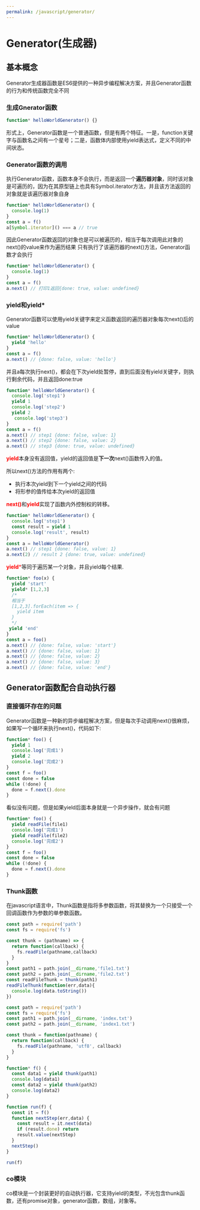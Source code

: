 ```yaml
---
permalink: /javascript/generator/
---
```

# Generator(生成器)
## 基本概念
Generator生成器函数是ES6提供的一种异步编程解决方案，并且Generator函数的行为和传统函数完全不同
### 生成Gnerator函数
```javascript
function* helloWorldGenerator() {}
```
形式上，Generator函数是一个普通函数，但是有两个特征。一是，function关键字与函数名之间有一个星号；二是，函数体内部使用yield表达式，定义不同的中间状态。
### Generator函数的调用
执行Generator函数，函数本身不会执行，而是返回一个**遍历器对象**，同时该对象是可遍历的，因为在其原型链上也具有Symbol.iterator方法，并且该方法返回的对象就是该遍历器对象自身
```javascript
function* helloWorldGenerator() {
  console.log(1)
}
const a = f()
a[Symbol.iterator]() === a // true
```
因此Generator函数返回的对象也是可以被遍历的，相当于每次调用此对象的next()的value来作为遍历结果
只有执行了该遍历器的next()方法，Generator函数才会执行
```javascript
function* helloWorldGenerator() {
  console.log(1)
}
const a = f()
a.next() // 打印1返回{done: true, value: undefined}
```
### yield和yield*
Generator函数可以使用yield关键字来定义函数返回的遍历器对象每次next()后的value
```javascript
function* helloWorldGenerator() {
  yield 'hello'
}
const a = f()
a.next() // {done: false, value: 'hello'}
```
并且a每次执行next()，都会在下次yield处暂停，直到后面没有yield关键字，则执行剩余代码，并且返回done:true
```javascript
function* helloWorldGenerator() {
  console.log('step1')
  yield 1
  console.log('step2')
  yield 2
   console.log('step3')
}
const a = f()
a.next() // step1 {done: false, value: 1}
a.next() // step2 {done: false, value: 2}
a.next() // step3 {done: true, value: undefined}
```
<span style="color:red;">**yield**</span>本身没有返回值，yield的返回值是**下一次**next()函数传入的值。

所以next()方法的作用有两个:<br/>
- 执行本次yield到下一个yield之间的代码
- 将形参的值传给本次yield的返回值

<span style="color:red">**next()**</span>和<span style="color:red;">**yield**</span>实现了函数内外控制权的转移。

```javascript
function* helloWorldGenerator() {
  console.log('step1')
  const result = yield 1
  console.log('result', result)
}
const a = helloWorldGenerator()
a.next() // step1 {done: false, value: 1}
a.next(2) // result 2 {done: true, value: undefined}
```
<span style="color:red;">**yield***</span>等同于遍历某一个对象，并且yield每个结果.

```javascript
function* foo(x) {
  yield 'start'
  yield* [1,2,3]
  /*
  相当于
  [1,2,3].forEach(item => {
    yield item
  }
  */
 yield 'end'
}
const a = foo()
a.next() // {done: false, value: 'start'}
a.next() // {done: false, value: 1}
a.next() // {done: false, value: 2}
a.next() // {done: false, value: 3}
a.next() // {done: false, value: 'end'}
```
## Generator函数配合自动执行器
### 直接循环存在的问题
Generator函数是一种新的异步编程解决方案，但是每次手动调用next()很麻烦，如果写一个循环来执行next()，代码如下:
```javascript
function* foo() {
  yield 1
  console.log('完成1')
  yield 2
  console.log('完成2')
}
const f = foo()
const done = false
while (!done) {
  done = f.next().done
}
```
看似没有问题，但是如果yield后面本身就是一个异步操作，就会有问题
```javascript
function* foo() {
  yield readFile(file1)
  console.log('完成1')
  yield readFile(file2)
  console.log('完成2')
}
const f = foo()
const done = false
while (!done) {
  done = f.next().done
}
```
### Thunk函数
在javascript语言中，Thunk函数是指将多参数函数，将其替换为一个只接受一个回调函数作为参数的单参数函数。
```javascript
const path = require('path')
const fs = require('fs')

const thunk = (pathname) => {
  return function(callback) {
    fs.readFile(pathname,callback)
  }
}
const path1 = path.join(__dirname,'file1.txt')
const path2 = path.join(__dirname,'file2.txt')
const readFileThunk = thunk(path1)
readFileThunk(function(err,data){
  console.log(data.toString())
})
```
```javascript
const path = require('path')
const fs = require('fs')
const path1 = path.join(__dirname, 'index.txt')
const path2 = path.join(__dirname, 'index1.txt')

const thunk = function(pathname) {
  return function(callback) {
    fs.readFile(pathname, 'utf8', callback)
  }
}

function* f() {
  const data1 = yield thunk(path1)
  console.log(data1)
  const data2 = yield thunk(path2)
  console.log(data2)
}

function run(f) {
  const it = f()
  function nextStep(err,data) {
    const result = it.next(data)
    if (result.done) return
    result.value(nextStep)
  }
  nextStep()
}

run(f)
```
### co模块
co模块是一个封装更好的自动执行器，它支持yield的类型，不光包含thunk函数，还有promise对象，generator函数，数组，对象等。